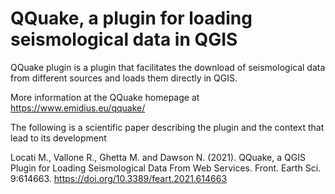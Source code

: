 # QQuake, a plugin for loading seismological data in QGIS

QQuake plugin is a plugin that facilitates the download of seismological data
from different sources and loads them directly in QGIS.

More information at the QQuake homepage at<br>
https://www.emidius.eu/qquake/

The following is a scientific paper describing the plugin and the context that lead to its development

Locati M., Vallone R., Ghetta M. and Dawson N. (2021). QQuake, a QGIS Plugin for Loading Seismological Data From Web Services. Front. Earth Sci. 9:614663. https://doi.org/10.3389/feart.2021.614663
